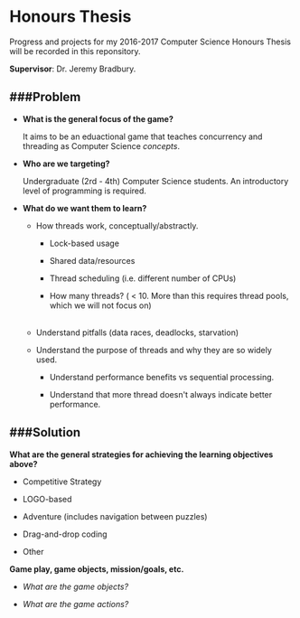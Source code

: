 # Honours Thesis

Progress and projects for my 2016-2017 Computer Science Honours Thesis will be recorded in this reponsitory.

**Supervisor**: Dr. Jeremy Bradbury.

###Problem
---

- **What is the general focus of the game?**

	It aims to be an eduactional game that teaches concurrency and threading as Computer Science *concepts*.

- **Who are we targeting?**
	
	Undergraduate (2rd - 4th) Computer Science students. An introductory level of programming is required.

- **What do we want them to learn?**

	- How threads work, conceptually/abstractly.

		- Lock-based usage
		
		- Shared data/resources
		
		- Thread scheduling (i.e. different number of CPUs)
		
		- How many threads? ( < 10. More than this requires thread pools, which we will not focus on)<br><br>

	- Understand pitfalls (data races, deadlocks, starvation)

	- Understand the purpose of threads and why they are so widely used.

		- Understand performance benefits vs sequential processing.
		
		- Understand that more thread doesn't always indicate better performance.

###Solution
---

**What are the general strategies for achieving the learning objectives above?**

- Competitive Strategy

- LOGO-based

- Adventure (includes navigation between puzzles)

- Drag-and-drop coding

- Other

**Game play, game objects, mission/goals, etc.**

- *What are the game objects?*

- *What are the game actions?*

